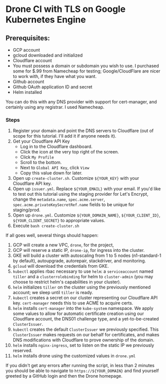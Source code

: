 # Drone CI with TLS on Google Kubernetes Engine

## Prerequisites: 
- GCP account
- gcloud downloaded and initialized
- Cloudflare account
- You must possess a domain or subdomain you wish to use. I purchased some for $.99 from Namecheap for testing; Google/CloudFlare are nicer to work with, if they have what you want.
- Github account
- Github OAuth application ID and secret
- Helm installed

You can do this with any DNS provider with support for cert-manager, and certainly using any registrar. I used Namecheap.

### Steps
1. Register your domain and point the DNS servers to Cloudflare (out of scope for this tutorial. I'll add it if anyone needs it).
2. Get your Cloudflare API Key
   - Log in to the Cloudflare dashboard.
   - Click the icon at the very top right of the screen. 
   - Click `My Profile`
   - Scroll to the bottom.
   - Next to `Global API Key`, click `View`
   - Copy this value down for later.
3. Open up `create-cluster.sh`. Customize `${YOUR_KEY}` with your Cloudflare API key.
4. Open up `issuer.yml`. Replace `${YOUR_EMAIL}` with your email. If you'd like to test out this tutorial using the staging provider for Let's Encrypt, change the `metadata.name`, `spec.acme.server`, `spec.acme.privateKeySecretRef.name` fields to be unique for staging/prod.
5. Open up `drone.yml`. Customize `${YOUR_DOMAIN_NAME}`, `${YOUR_CLIENT_ID}`, `${YOUR_CLIENT_SECRET}` to appropriate values.
6. Execute `bash create-cluster.sh`

If all goes well, several things should happen:
1. GCP will create a new VPC, `drone`, for the project,
2. GCP will reserve a static IP, `drone-ip`, for ingress into the cluster.
3. GKE will build a cluster with autoscaling from 1 to 5 nodes (n1-standard-1 by default), autoupgrade, autorepair, stackdriver, and monitoring.
4. `gcloud` will download the credentials from GKE.
5. `kubectl` applies rbac necessary to use `helm`: a `serviceaccount` named `tiller` and a `clusterrolebinding` for helm to `cluster-admin` (you may choose to restrict helm's capabilities in your cluster).
6. `helm` initializes `tiller` on the cluster using the previously mentioned account; we sleep until `tiller` is ready.
7. `kubectl` creates a secret on our cluster representing our Cloudflare API key. `cert-manager` needs this to use ACME to acquire certs.
8. `helm` installs `cert-manager` into the `kube-system` namespace. We apply some values to allow for automatic certificate creation using our Cloudflare account, the DNS01 challenge type, and a yet-to-be-created `ClusterIssuer`.
9. `kubectl` creates the default `ClusterIssuer` we previously specified. This `ClusterIssuer` makes requests on our behalf for certificates, and makes DNS modifications with Cloudflare to prove ownership of the domain.
10. `helm` installs `nginx-ingress`, set to listen on the static IP we previously reserved.
11. `helm` installs drone using the customized values in `drone.yml`

If you didn't get any errors after running the script, in less than 2 minutes you should be able to navigate to `https://${YOUR_DOMAIN}` and find yourself greeted by a GitHub login and then the Drone homepage.
